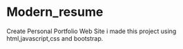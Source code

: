 # Modern_resume
 Create Personal Portfolio Web Site
i made this project using html,javascript,css and bootstrap.
